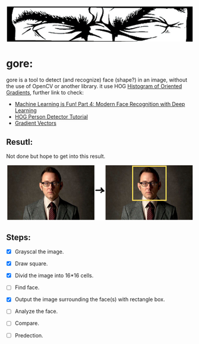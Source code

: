 <p align="center"><img src="Cover1.jpg" width="500"></p>

gore:
=====

gore is a tool to detect (and recognize) face (shape?) in an image, without the use of OpenCV or another library. it use HOG [Histogram of Oriented Gradients](https://en.wikipedia.org/wiki/Histogram_of_oriented_gradients), further link to check:

* [Machine Learning is Fun! Part 4: Modern Face Recognition with Deep Learning](https://medium.com/@ageitgey/machine-learning-is-fun-part-4-modern-face-recognition-with-deep-learning-c3cffc121d78)
* [HOG Person Detector Tutorial](http://mccormickml.com/2013/05/09/hog-person-detector-tutorial/)
* [Gradient Vectors](http://mccormickml.com/2013/05/07/gradient-vectors/)

Resutl:
-------

Not done but hope to get into this result.
<p align="center"><img src="GoreProject.png" width="500"></p>

Steps:
------

- [x] Grayscal the image.
- [x] Draw square.
- [x] Divid the image into 16*16 cells.
- [ ] Find face.
- [x] Output the image surrounding the face(s) with rectangle box.
- [ ] Analyze the face.
- [ ] Compare.
- [ ] Predection.

